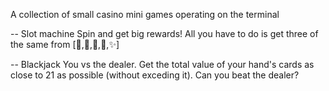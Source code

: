 A collection of small casino mini games operating on the terminal

-- Slot machine
Spin and get big rewards! All you have to do is get three of the same from [🍒,🍇,🍓,🐶,✨]

-- Blackjack
You vs the dealer. Get the total value of your hand's cards as close to 21 as possible (without exceding it).
Can you beat the dealer?
